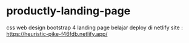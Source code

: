 # productly-landing-page
css web design bootstrap 4 landing page
belajar deploy di netlify
site : https://heuristic-pike-f46fdb.netlify.app/

